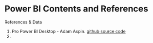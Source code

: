 # Power BI Contents and References

References & Data
1. Pro Power BI Desktop - Adam Aspin. [github source code](https://github.com/Apress/pro-power-bi-desk)
2. 
